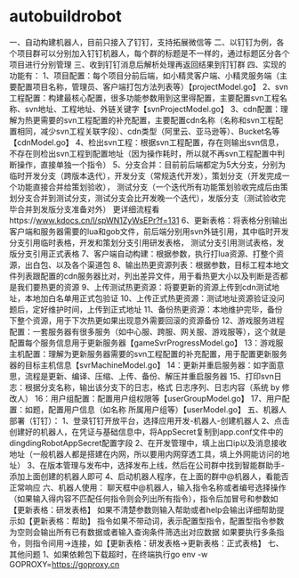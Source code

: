 # autobuildrobot
一、自动构建机器人，目前只接入了钉钉，支持拓展微信等
二、以钉钉为例，各个项目群可以分别加入钉钉机器人，每个群的标题是不一样的，通过标题区分各个项目进行分别管理
三、收到钉钉消息后解析处理再返回结果到钉钉群
四、实现的功能有：
1、项目配置：每个项目分前后端，如小精灵客户端、小精灵服务端（主要配置项目名称，管理员、客户端打包方法列表等）【projectModel.go】
2、svn工程配置：构建最核心配置，很多功能参数用到这里得配置，主要配置svn工程名称、svn地址、工程地址、外链关键字【svnProjectModel.go】
3、cdn配置：理解为热更需要的svn工程配置的补充配置，主要配置cdn名称（名称和svn工程配置相同，减少svn工程关联字段）、cdn类型（阿里云、亚马逊等）、Bucket名等【cdnModel.go】
4、检出svn工程：根据svn工程配置，存在则输出svn信息，不存在则检出svn工程到配置地址（因为操作耗时，所以就不再svn工程配置中判断操作，直接单独一个指令）
5、分支合并：目前前后端都定为5大分支，分别为临时开发分支（跨版本迭代），开发分支（常规迭代开发），策划分支（开发完成一个功能直接合并给策划验收），
测试分支（一个迭代所有功能策划验收完成后由策划分支合并到测试分支，测试分支会比开发晚一个迭代），发版分支（测试验收完毕合并到发版分支准备对外）
更详细流程看https://www.kdocs.cn/l/spWN1ZyWsEPr?f=131
6、更新表格：将表格分别输出客户端和服务器需要的lua和gob文件，前后端分别用svn外链引用，其中临时开发分支引用临时表格，开发和策划分支引用研发表格，
测试分支引用测试表格，发版分支引用正式表格
7、客户端自动构建：根据参数，执行打lua资源、打整个资源，出白包、以及各个渠道包
8、输出热更资源列表：根据参数，目标工程本地文件列表跟配置的cdn服务器比对，列出差异文件，用于看热更大小以及判断是否都是我们要热更的资源
9、上传测试热更资源：将要更新的资源上传到cdn测试地址，本地加白名单用正式包验证
10、上传正式热更资源：测试地址资源验证没问题后，定好维护时间，上传到正式地址
11、备份热更资源：本地维护完毕，备份下整个资源，用于下次热更如果出现意外需要回滚的资源备份
12、游戏服务进程配置：一套服务器有很多服务（如中心服、跨服、网关服、游戏服等），这个就是配置每个服务信息用于更新服务器【gameSvrProgressModel.go】
13：游戏服主机配置：理解为更新服务器需要的svn工程配置的补充配置，用于配置更新服务器的目标主机信息【svrMachineModel.go】
14：更新并重启服务器：如字面意思，流程是更新、编译、压缩、上传、备份、解压并重启服务器
15、打印svn日志：根据分支名称，输出该分支下的日志，格式 日志序列、日志内容（系统 by 修改人）
16：用户组配置：配置用户组权限等【userGroupModel.go】
17、用户配置：如题，配置用户信息（如名称 所属用户组等）【userModel.go】
五、机器人部署（钉钉）：
1、登录钉钉开放平台，选择应用开发-机器人-创建机器人
2、点击创建好的机器人，在凭证与基础信息中，将AppSecret复制到app.conf文件中的dingdingRobotAppSecret配置字段
2、在开发管理中，填上出口ip以及消息接收地址（一般机器人都是搭建在内网，所以要用内网穿透工具，填上外网能访问的地址）
3、在版本管理与发布中，选择发布上线，然后在公司群中找到智能群助手-添加上面创建的机器人即可
4、启动机器人程序，在上面的群中@机器人，看能否正常响应
六、机器人使用：
聊天框中@机器人，输入指令名称或者编号选择操作（如果输入得内容不匹配任何指令则会列出所有指令），指令后加冒号和参数如【更新表格：研发表格】
如果不清楚参数则输入帮助或者help会输出详细帮助提示如【更新表格：帮助】
指令如果不带动词，表示配置型指令，配置型指令参数为空则会输出所有已有数据或者输入查询条件筛选出对应数据
如果要执行多条指令，则指令间用->连接，如【更新表格：研发表格->更新表格：正式表格】
七、其他问题
1、如果依赖包下载超时，在终端执行go env -w GOPROXY=https://goproxy.cn



